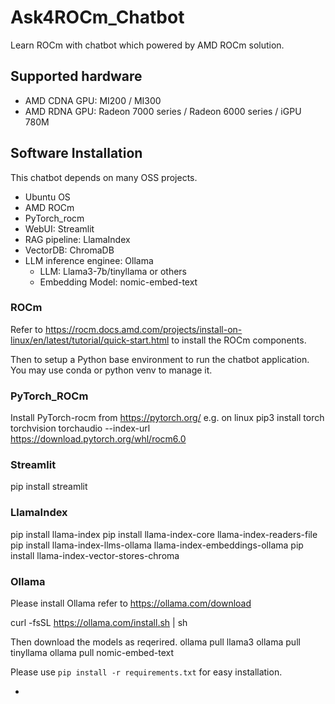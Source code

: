 # Ask4ROCm_Chatbot
Learn ROCm with chatbot which powered by AMD ROCm solution.

## Supported hardware
- AMD CDNA GPU: MI200 / MI300
- AMD RDNA GPU: Radeon 7000 series / Radeon  6000 series / iGPU 780M

## Software Installation
This chatbot depends on many OSS projects.
- Ubuntu OS
- AMD ROCm
- PyTorch_rocm
- WebUI: Streamlit
- RAG pipeline: LlamaIndex
- VectorDB: ChromaDB
- LLM inference enginee: Ollama
  - LLM: Llama3-7b/tinyllama or others
  - Embedding Model: nomic-embed-text

### ROCm
Refer to https://rocm.docs.amd.com/projects/install-on-linux/en/latest/tutorial/quick-start.html to install the ROCm components.

Then to setup a Python base environment to run the chatbot application. You may use conda or python venv to manage it.

### PyTorch_ROCm
Install PyTorch-rocm from https://pytorch.org/
e.g. on linux
pip3 install torch torchvision torchaudio --index-url https://download.pytorch.org/whl/rocm6.0

### Streamlit
pip install streamlit

### LlamaIndex
pip install llama-index
pip install llama-index-core llama-index-readers-file 
pip install llama-index-llms-ollama llama-index-embeddings-ollama
pip install llama-index-vector-stores-chroma

### Ollama
Please install Ollama refer to https://ollama.com/download

curl -fsSL https://ollama.com/install.sh | sh

Then download the models as reqerired.
ollama pull llama3
ollama pull tinyllama
ollama pull nomic-embed-text

Please use `pip install -r requirements.txt` for easy installation.





- 
